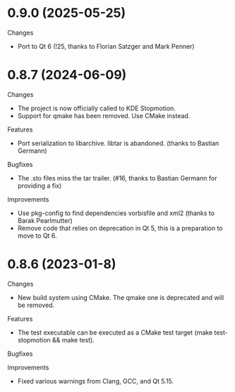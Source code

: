 0.9.0 (2025-05-25)
==================

Changes
* Port to Qt 6 (!25, thanks to Florian Satzger and Mark Penner)


0.8.7 (2024-06-09)
==================

Changes
* The project is now officially called to KDE Stopmotion.
* Support for qmake has been removed. Use CMake instead.

Features
* Port serialization to libarchive. libtar is abandoned. (thanks to
  Bastian Germann)

Bugfixes
* The .sto files miss the tar trailer. (#16, thanks to Bastian Germann
  for providing a fix)

Improvements
* Use pkg-config to find dependencies vorbisfile and xml2 (thanks to
  Barak Pearlmutter)
* Remove code that relies on deprecation in Qt 5, this is a
  preparation to move to Qt 6.


0.8.6 (2023-01-8)
=================

Changes
* New build system using CMake. The qmake one is deprecated and will be removed.

Features
* The test executable can be executed as a CMake test target
  (make test-stopmotion && make test).

Bugfixes

Improvements
* Fixed various warnings from Clang, GCC, and Qt 5.15.
